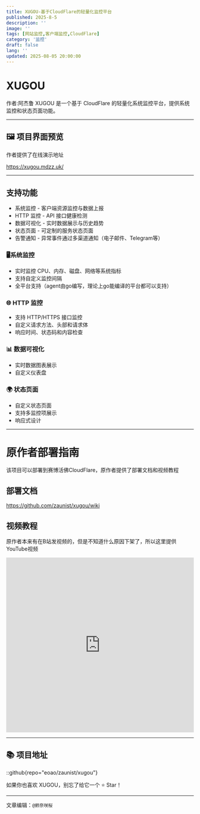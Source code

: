 ```yaml
---
title: XUGOU-基于CloudFlare的轻量化监控平台
published: 2025-8-5
description: ''
image: ''
tags: [网站监控,客户端监控,CloudFlare]
category: '监控'
draft: false 
lang: ''
updated: 2025-08-05 20:00:00
---
```

# XUGOU
作者:阿杰鲁
XUGOU 是一个基于 CloudFlare 的轻量化系统监控平台，提供系统监控和状态页面功能。



---


## 🖼️ 项目界面预览


作者提供了在线演示地址

https://xugou.mdzz.uk/

---



## 支持功能

- 系统监控 - 客户端资源监控与数据上报
- HTTP 监控 - API 接口健康检测
- 数据可视化 - 实时数据展示与历史趋势
- 状态页面 - 可定制的服务状态页面
- 告警通知 - 异常事件通过多渠道通知（电子邮件、Telegram等）

### 🖥️系统监控

- 实时监控 CPU、内存、磁盘、网络等系统指标
- 支持自定义监控间隔
- 全平台支持（agent由go编写，理论上go能编译的平台都可以支持）

### 🌐 HTTP 监控

- 支持 HTTP/HTTPS 接口监控
- 自定义请求方法、头部和请求体
- 响应时间、状态码和内容检查

### 📊 数据可视化

- 实时数据图表展示
- 自定义仪表盘

### 🌍 状态页面

- 自定义状态页面
- 支持多监控项展示
- 响应式设计



---

# 原作者部署指南
该项目可以部署到赛博活佛CloudFlare，原作者提供了部署文档和视频教程

## 部署文档
https://github.com/zaunist/xugou/wiki

## 视频教程

原作者本来有在B站发视频的，但是不知道什么原因下架了，所以这里提供YouTube视频
<iframe width="100%" height="468" src="https://www.youtube.com/watch?v=w2by-7jDCM0" title="YouTube video player" frameborder="0" allow="accelerometer; autoplay; clipboard-write; encrypted-media; gyroscope; picture-in-picture; web-share" allowfullscreen></iframe>

---

## 📚 项目地址

::github{repo="eoao/zaunist/xugou"}

如果你也喜欢 XUGOU，别忘了给它一个 ⭐️ Star！

---



文章编辑：`@鈴奈咲桜`
